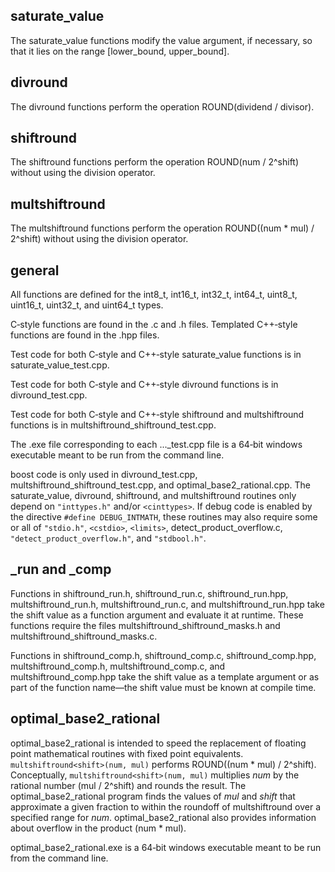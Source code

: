## saturate\_value

The saturate\_value functions modify the value argument, if necessary, so that it lies on the range [lower\_bound, upper\_bound].

## divround

The divround functions perform the operation ROUND(dividend / divisor).

## shiftround

The shiftround functions perform the operation ROUND(num / 2^shift) without using the division operator.

## multshiftround

The multshiftround functions perform the operation ROUND((num * mul) / 2^shift) without using the division operator.

## general

All functions are defined for the int8\_t, int16\_t, int32\_t, int64\_t, uint8\_t, uint16\_t, uint32\_t, and uint64\_t types. 

C&#x2011;style functions are found in the .c and .h files. Templated C++&#x2011;style functions are found in the .hpp files.

Test code for both C&#x2011;style and C++&#x2011;style saturate\_value functions is in saturate\_value\_test.cpp.

Test code for both C&#x2011;style and C++&#x2011;style divround functions is in divround\_test.cpp. 

Test code for both C&#x2011;style and C++&#x2011;style shiftround and multshiftround functions is in multshiftround\_shiftround\_test.cpp.

The .exe file corresponding to each ...\_test.cpp file is a 64&#x2011;bit windows executable meant to be run from the command line.

boost code is only used in divround\_test.cpp, multshiftround\_shiftround\_test.cpp, and optimal\_base2\_rational.cpp. The saturate\_value, divround, shiftround, and multshiftround routines only depend on `"inttypes.h"` and/or `<cinttypes>`. If debug code is enabled by the directive `#define DEBUG_INTMATH`, these routines may also require some or all of `"stdio.h"`, `<cstdio>`, `<limits>`, detect_product_overflow.c, `"detect_product_overflow.h"`, and `"stdbool.h"`. 

## \_run and \_comp

Functions in shiftround\_run.h, shiftround\_run.c, shiftround\_run.hpp, multshiftround\_run.h, multshiftround\_run.c, and multshiftround\_run.hpp take the shift value as a function argument and evaluate it at runtime. These functions require the files multshiftround\_shiftround\_masks.h and multshiftround\_shiftround\_masks.c.

Functions in shiftround\_comp.h, shiftround\_comp.c, shiftround\_comp.hpp, multshiftround\_comp.h, multshiftround\_comp.c, and multshiftround\_comp.hpp take the shift value as a template argument or as part of the function name&#x2014;the shift value must be known at compile time.

## optimal\_base2\_rational

optimal\_base2\_rational is intended to speed the replacement of floating point mathematical routines with fixed point equivalents. `multshiftround<shift>(num, mul)` performs ROUND((num * mul) / 2^shift). Conceptually, `multshiftround<shift>(num, mul)` multiplies _num_ by the rational number (mul / 2^shift) and rounds the result. The optimal\_base2\_rational program finds the values of _mul_ and _shift_ that approximate a given fraction to within the roundoff of multshiftround over a specified range for _num_. optimal\_base2\_rational also provides information about overflow in the product (num * mul).

optimal\_base2\_rational.exe is a 64&#x2011;bit windows executable meant to be run from the command line.